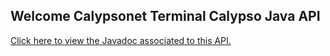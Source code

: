 ## Welcome Calypsonet Terminal Calypso Java API

[Click here to view the Javadoc associated to this API.](https://calypsonet.github.io/calypsonet-terminal-calypso-java-api/)
